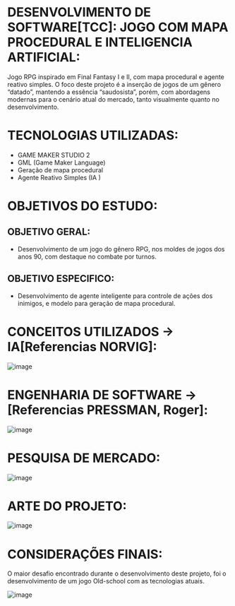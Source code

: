 # DESENVOLVIMENTO DE SOFTWARE[TCC]: JOGO COM MAPA PROCEDURAL E INTELIGENCIA ARTIFICIAL:
 Jogo RPG inspirado em Final Fantasy I e II, com mapa procedural e agente reativo simples. O foco deste projeto é a inserção de jogos de um gênero “datado”, mantendo a essência “saudosista”, porém, com abordagens modernas para o cenário atual do mercado, tanto visualmente quanto no desenvolvimento.
# TECNOLOGIAS UTILIZADAS:
 - GAME MAKER STUDIO 2
 - GML (Game Maker Language)
 - Geração de mapa procedural
 - Agente Reativo Simples (IA )
# OBJETIVOS DO ESTUDO:
 ## OBJETIVO GERAL:
  - Desenvolvimento de um jogo do gênero RPG, nos moldes de jogos dos anos 90, com destaque no combate por turnos.
 ## OBJETIVO ESPECIFICO:
  - Desenvolvimento de agente inteligente para controle de ações dos inimigos, e modelo para geração de mapa procedural.
# CONCEITOS UTILIZADOS -> IA[Referencias NORVIG]:
 ![image](https://github.com/user-attachments/assets/655c23d9-d1f6-4add-a1f8-8504ebf7a853)
# ENGENHARIA DE SOFTWARE -> [Referencias PRESSMAN, Roger]:
 ![image](https://github.com/user-attachments/assets/4bc53f5d-08ad-4526-8c83-3fc773a5f1aa)
# PESQUISA DE MERCADO:
 ![image](https://github.com/user-attachments/assets/693b7d9b-fe3e-4dea-a24a-0447eff29af3)
# ARTE DO PROJETO:
 ![image](https://github.com/user-attachments/assets/07b62bd0-6887-463d-bf86-2d5c34a92f7c)
# CONSIDERAÇÕES FINAIS:
 O maior desafio encontrado durante o desenvolvimento deste projeto, foi o desenvolvimento de um jogo Old-school com as tecnologias atuais.

 ![image](https://github.com/user-attachments/assets/a4a72719-aec6-470f-8509-6f87a1f22979)




 








